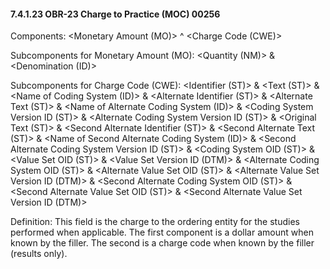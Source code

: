 #### 7.4.1.23 OBR-23 Charge to Practice (MOC) 00256

Components: &lt;Monetary Amount (MO)> ^ &lt;Charge Code (CWE)>

Subcomponents for Monetary Amount (MO): &lt;Quantity (NM)> & &lt;Denomination (ID)>

Subcomponents for Charge Code (CWE): &lt;Identifier (ST)> & &lt;Text (ST)> & &lt;Name of Coding System (ID)> & &lt;Alternate Identifier (ST)> & &lt;Alternate Text (ST)> & &lt;Name of Alternate Coding System (ID)> & &lt;Coding System Version ID (ST)> & &lt;Alternate Coding System Version ID (ST)> & &lt;Original Text (ST)> & &lt;Second Alternate Identifier (ST)> & &lt;Second Alternate Text (ST)> & &lt;Name of Second Alternate Coding System (ID)> & &lt;Second Alternate Coding System Version ID (ST)> & &lt;Coding System OID (ST)> & &lt;Value Set OID (ST)> & &lt;Value Set Version ID (DTM)> & &lt;Alternate Coding System OID (ST)> & &lt;Alternate Value Set OID (ST)> & &lt;Alternate Value Set Version ID (DTM)> & &lt;Second Alternate Coding System OID (ST)> & &lt;Second Alternate Value Set OID (ST)> & &lt;Second Alternate Value Set Version ID (DTM)>

Definition: This field is the charge to the ordering entity for the studies performed when applicable. The first component is a dollar amount when known by the filler. The second is a charge code when known by the filler (results only).
